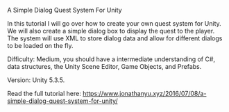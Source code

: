 A Simple Dialog Quest System For Unity

In this tutorial I will go over how to create your own quest system for Unity. We will also create a simple dialog box to display the quest to the player. 
The system will use XML to store dialog data and allow for different dialogs to be loaded on the fly.

Difficulty: Medium, you should have a intermediate understanding of C#, data structures, the Unity Scene Editor, Game Objects, and Prefabs.

Version: Unity 5.3.5.

Read the full tutorial here: https://www.jonathanyu.xyz/2016/07/08/a-simple-dialog-quest-system-for-unity/